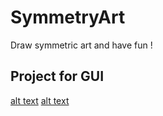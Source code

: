# SymmetryArt
Draw symmetric art and have fun !

## Project for GUI

[alt text](./screenshots/screenshot_1.png)
[alt text](./screenshots/screenshot_1.png)


